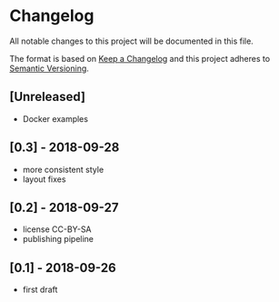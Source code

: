 # Changelog
All notable changes to this project will be documented in this file.

The format is based on [Keep a Changelog](http://keepachangelog.com/en/1.0.0/)
and this project adheres to [Semantic Versioning](http://semver.org/spec/v2.0.0.html).

## [Unreleased]
- Docker examples

## [0.3] - 2018-09-28
- more consistent style
- layout fixes

## [0.2] - 2018-09-27
- license CC-BY-SA
- publishing pipeline

## [0.1] - 2018-09-26
- first draft
